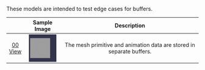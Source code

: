 These models are intended to test edge cases for buffers.

|   | Sample Image | Description |
| :---: | :---: | :---: |
| [00](Buffer_Misc_00.gltf)<br>[View](https://bghgary.github.io/glTF-Assets-Viewer/?type=Positive&folder=25&model=0) | [<img src="Figures/Thumbnails/Buffer_Misc_00.gif" align="middle">](Figures/SampleImages/Buffer_Misc_00.gif) | The mesh primitive and animation data are stored in separate buffers. |
 